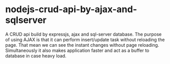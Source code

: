 # nodejs-crud-api-by-ajax-and-sqlserver 
A CRUD api build by expressjs, ajax and sql-server database. The purpose of using AJAX is that it can perform insert/update task without reloading the page. That mean we can see the instant changes without page reloading. Simultaneously it also makes application faster and act as a buffer to database in case heavy load.
